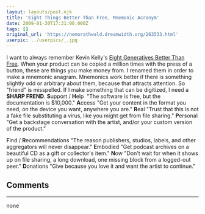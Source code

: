 ```yaml
---
layout: layouts/post.njk
title: 'Eight Things Better Than Free, Mnemonic Acronym'
date: 2009-01-30T17:31:00.000Z
tags: []
original_url: 'https://nemorathwald.dreamwidth.org/263533.html'
userpic: ../userpics/_.jpg
---
```

I want to always remember Kevin Kelly's [Eight Generatives Better Than Free](http://www.kk.org/thetechnium/archives/2008/01/better_than_fre.php). When your product can be copied a million times with the press of a button, these are things you make money from. I renamed them in order to make a mnemonic anagram. Mnemonics work better if there is something slightly odd or arbitrary about them, because that attracts attention. So "friend" is misspelled. If I make something that can be digitized, I need a **SHARP FREND**. **S**upport / **H**elp  "The software is free, but the documentation is $10,000." **A**ccess "Get your content in the format you need, on the device you want, anywhere you are." **R**eal "Trust that this is not a fake file substituting a virus, like you might get from file sharing." **P**ersonal "Get a backstage conversation with the artist, and/or your custom version of the product."

**F**ind / **R**ecommendations "The reason publishers, studios, labels, and other aggregators will never disappear." **E**mbodied "Get podcast archives on a beautiful CD as a gift or collector's item." **N**ow "Don't wait for when it shows up on file sharing, a long download, one missing block from a logged-out peer." **D**onations "Give because you love it and want the artist to continue."

## Comments

---

none
